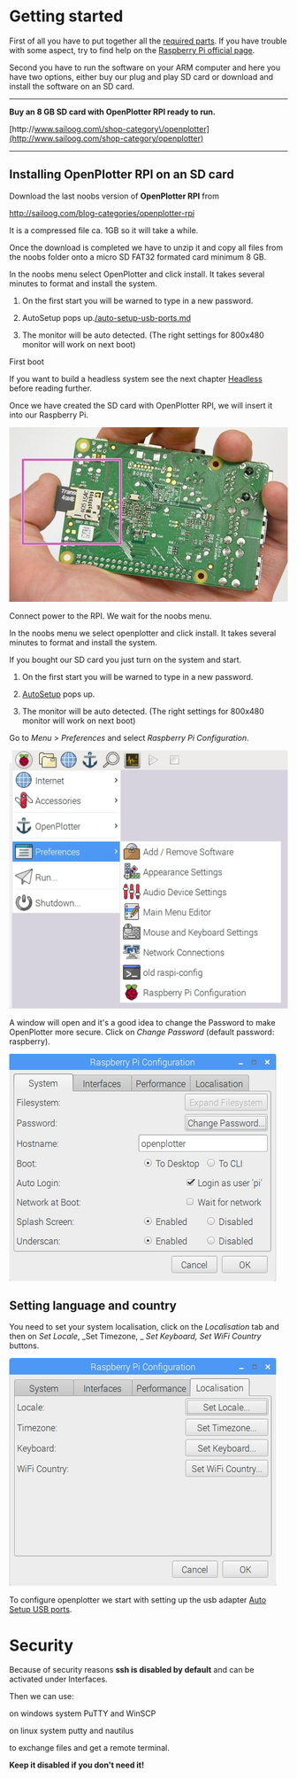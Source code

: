 # Getting started

First of all you have to put together all the [required parts](what_do_you_need.md). If you have trouble with some aspect, try to find help on the [Raspberry Pi official page](https://www.raspberrypi.org/help/).

Second you have to run the software on your ARM computer and here you have two options, either buy our plug and play SD card or download and install the software on an SD card.

---

**Buy an 8 GB SD card with OpenPlotter RPI ready to run.**

[http:\/\/www.sailoog.com\/shop-category\/openplotter](http://www.sailoog.com/shop-category/openplotter)

---

## Installing OpenPlotter RPI on an SD card

Download the last noobs version of **OpenPlotter RPI** from

[http:\/\/sailoog.com\/blog-categories\/openplotter-rpi](http://sailoog.com/blog-categories/openplotter-rpi)

It is a compressed file ca. 1GB so it will take a while.

Once the download is completed we have to unzip it and copy all files from the noobs folder onto a micro SD FAT32 formated card minimum 8 GB.

In the noobs menu select OpenPlotter and click install. It takes several minutes to format and install the system.

1. On the first start you will be warned to type in a new password.

2. AutoSetup pops up.[/auto-setup-usb-ports.md](/auto-setup-usb-ports.md)

3. The monitor will be auto detected. \(The right settings for 800x480 monitor will work on next boot\)


First boot

If you want to build a headless system see the next chapter [Headless](headless.md) before reading further.

Once we have created the SD card with OpenPlotter RPI, we will insert it into our Raspberry Pi.

![](boot1.png)

Connect power to the RPI. We wait for the noobs menu.

In the noobs menu we select openplotter and click install. It takes several minutes to format and install the system.

If you bought our SD card you just turn on the system and start.

1. On the first start you will be warned to type in a new password.

2. [AutoSetup](/auto-setup-usb-ports.md) pops up.

3. The monitor will be auto detected. \(The right settings for 800x480 monitor will work on next boot\)


Go to _Menu_ &gt; _Preferences_ and select _Raspberry Pi Configuration_.

![](RPIsetup1.jpg)

A window will open and it's a good idea to change the Password to make OpenPlotter more secure. Click on _Change Password_ \(default password: raspberry\).

![](RPIsetup3.jpg)

## Setting language and country

You need to set your system localisation, click on the _Localisation_ tab and then on _Set Locale_, _Set Timezone, _ _Set Keyboard, Set WiFi Country_ buttons.

![](RPIsetup2.jpg)

To configure openplotter we start with setting up the usb adapter [Auto Setup USB ports](auto-setup-usb-ports.md).

# Security

Because of security reasons **ssh is disabled by default** and can be activated under Interfaces.

Then we can use:

on windows system PuTTY and WinSCP

on linux system putty and nautilus

to exchange files and get a remote terminal.

**Keep it disabled if you don't need it!**